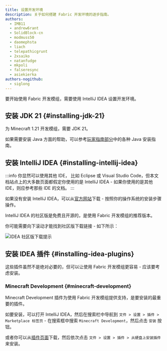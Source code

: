 ```yaml
---
title: 设置开发环境
description: 关于如何搭建 Fabric 开发环境的逐步指南。
authors:
  - IMB11
  - andrew6rant
  - SolidBlock-cn
  - modmuss50
  - daomephsta
  - liach
  - telepathicgrunt
  - 2xsaiko
  - natanfudge
  - mkpoli
  - falseresync
  - asiekierka
authors-nogithub:
  - siglong
---
```


要开始使用 Fabric 开发模组，需要使用 IntelliJ IDEA 设置开发环境。

## 安装 JDK 21 {#installing-jdk-21}

为 Minecraft 1.21 开发模组，需要 JDK 21。

如果需要安装 Java 方面的帮助，可以参考[玩家指南部分](../../players/index)中的各种 Java 安装指南。

## 安装 IntelliJ IDEA {#installing-intellij-idea}

:::info
你显然可以使用其他 IDE， 比如 Eclipse 或 Visual Studio Code，但本文档站点上的大多数页面都假定你使用的是 IntelliJ IDEA - 如果你使用的是其他 IDE，则应参考那些 IDE 的文档。
:::

如果没有安装 IntelliJ IDEA，可以从[官方网站](https://www.jetbrains.com/idea/download/)下载 - 按照你的操作系统的安装步骤操作。

IntelliJ IDEA 的社区版是免费且开源的，是使用 Fabric 开发模组的推荐版本。

你可能需要向下滚动才能找到社区版下载链接 - 如下所示：

![IDEA 社区版下载提示](/assets/develop/getting-started/idea-community.png)

## 安装 IDEA 插件 {#installing-idea-plugins}

这些插件虽然不是绝对必要的，但可以让使用 Fabric 开发模组更容易 - 应该要考虑安装。

### Minecraft Development {#minecraft-development}

Minecraft Development 插件为使用 Fabric 开发模组提供支持，是要安装的最重要的插件。

如要安装，可以打开 IntelliJ IDEA，然后在搜索栏中导航到 `文件 > 设置 > 插件 > Marketplace 标签页` - 在搜索框中搜索 `Minecraft Development`，然后点击 `安装` 按钮。

或者你可以从[插件页面](https://plugins.jetbrains.com/plugin/8327-minecraft-development)下载，然后依次点击 `文件 > 设置 > 插件 > 从硬盘上安装插件` 来安装。
